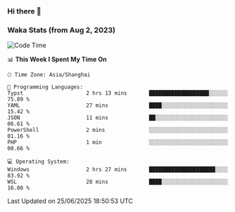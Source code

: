 ### Hi there 👋

### Waka Stats (from Aug 2, 2023)

<!--START_SECTION:waka-->
![Code Time](http://img.shields.io/badge/Code%20Time-903%20hrs%2047%20mins-blue)

📊 **This Week I Spent My Time On** 

```text
🕑︎ Time Zone: Asia/Shanghai

💬 Programming Languages: 
Typst                    2 hrs 13 mins       ███████████████████░░░░░░   75.89 % 
YAML                     27 mins             ████░░░░░░░░░░░░░░░░░░░░░   15.42 % 
JSON                     11 mins             ██░░░░░░░░░░░░░░░░░░░░░░░   06.61 % 
PowerShell               2 mins              ░░░░░░░░░░░░░░░░░░░░░░░░░   01.16 % 
PHP                      1 min               ░░░░░░░░░░░░░░░░░░░░░░░░░   00.66 % 

💻 Operating System: 
Windows                  2 hrs 27 mins       █████████████████████░░░░   83.92 % 
WSL                      28 mins             ████░░░░░░░░░░░░░░░░░░░░░   16.08 % 
```


 Last Updated on 25/06/2025 18:50:53 UTC
<!--END_SECTION:waka-->
